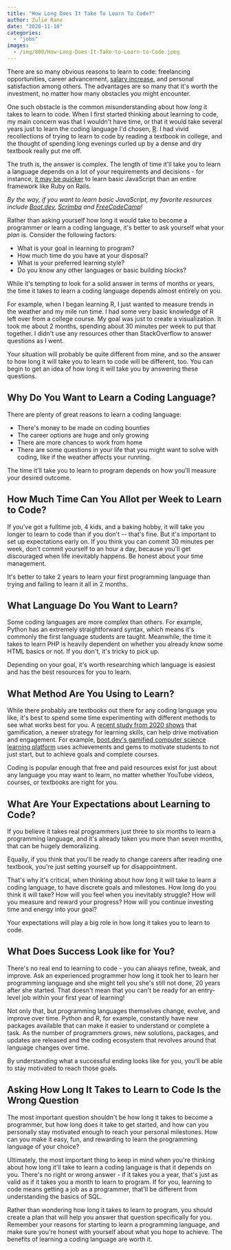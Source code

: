 ```yaml
---
title: "How Long Does It Take To Learn To Code?"
author: Zulie Rane
date: "2020-11-10"
categories: 
  - "jobs"
images:
  - /img/800/How-Long-Does-It-Take-to-Learn-to-Code.jpeg
---
```


There are so many obvious reasons to learn to code: freelancing opportunities, career advancement, [salary increase](/jobs/how-much-do-software-engineers-make/), and personal satisfaction among others. The advantages are so many that it's worth the investment, no matter how many obstacles you might encounter.

One such obstacle is the common misunderstanding about how _long_ it takes to learn to code. When I first started thinking about learning to code, my main concern was that I wouldn't have time, or that it would take several years just to learn the coding language I'd chosen, [R](https://en.wikipedia.org/wiki/R_(programming_language)). I had vivid recollections of trying to learn to code by reading a textbook in college, and the thought of spending long evenings curled up by a dense and dry textbook really put me off.

The truth is, the answer is complex. The length of time it'll take you to learn a language depends on a lot of your requirements and decisions - for instance, [it may be quicker](/misc/top-web-development-languages/) to learn basic JavaScript than an entire framework like Ruby on Rails.

*By the way, if you want to learn basic JavaScript, my favorite resources include [Boot.dev](https://boot.dev/courses/learn-javascript/), [Scrimba](https://scrimba.com/articles/how-long-does-it-take-to-learn-javascript) and [FreeCodeCamp](https://freecodecamp.com)!*

Rather than asking yourself how long it would take to become a programmer or learn a coding language, it's better to ask yourself what your _plan_ is. Consider the following factors:

- What is your goal in learning to program?
- How much time do you have at your disposal?
- What is your preferred learning style?
- Do you know any other languages or basic building blocks? 

While it's tempting to look for a solid answer in terms of months or years, the time it takes to learn a coding language depends almost entirely on you. 

For example, when I began learning R, I just wanted to measure trends in the weather and my mile run time. I had some very basic knowledge of R left over from a college course. My goal was just to create a visualization. It took me about 2 months, spending about 30 minutes per week to put that together. I didn't use any resources other than StackOverflow to answer questions as I went. 

Your situation will probably be quite different from mine, and so the answer to how long it will take you to learn to code will be different, too. You can begin to get an idea of how long it will take you by answering these questions.

## Why Do You Want to Learn a Coding Language?

There are plenty of great reasons to learn a coding language:

- There's money to be made on coding bounties
- The career options are huge and only growing
- There are more chances to work from home
- There are some questions in your life that you might want to solve with coding, like if the weather affects your running.

The time it'll take you to learn to program depends on how you'll measure your desired outcome.

## How Much Time Can You Allot per Week to Learn to Code?

If you've got a fulltime job, 4 kids, and a baking hobby, it will take you longer to learn to code than if you don't -- that's fine. But it's important to set up expectations early on. If you think you can commit 30 minutes per week, don't commit yourself to an hour a day, because you'll get discouraged when life inevitably happens. Be honest about your time management. 

It's better to take 2 years to learn your first programming language than trying and failing to learn it all in 2 months. 

## What Language Do You Want to Learn?

Some coding languages are more complex than others. For example, Python has an extremely straightforward syntax, which means it's commonly the first language students are taught. Meanwhile, the time it takes to learn PHP is heavily dependent on whether you already know some HTML basics or not. If you don't, it's tricky to pick up. 

Depending on your goal, it's worth researching which language is easiest and has the best resources for you to learn. 

## What Method Are You Using to Learn?

While there probably are textbooks out there for any coding language you like, it's best to spend some time experimenting with different methods to see what works best for you. A [recent study from 2020 shows](https://papers.ssrn.com/sol3/papers.cfm?abstract_id=3654313) that gamification, a newer strategy for learning skills, can help drive motivation and engagement. For example, [boot.dev's gamified computer science learning platform](/news/qvaults-achievements-system/) uses achievements and gems to motivate students to not just start, but to achieve goals and complete courses. 

Coding is popular enough that free and paid resources exist for just about any language you may want to learn, no matter whether YouTube videos, courses, or textbooks are right for you.

## What Are Your Expectations about Learning to Code?

If you believe it takes real programmers just three to six months to learn a programming language, and it's already taken you more than seven months, that can be hugely demoralizing. 

Equally, if you think that you'll be ready to change careers after reading one textbook, you're just setting yourself up for disappointment.

That's why it's critical, when thinking about how long it will take to learn a coding language, to have discrete goals and milestones. How long do you think it will take? How will you feel when you inevitably struggle? How will you measure and reward your progress? How will you continue investing time and energy into your goal? 

Your expectations will play a big role in how long it takes you to learn to code.

## What Does Success Look like for You?

There's no real end to learning to code - you can always refine, tweak, and improve. Ask an experienced programmer how long it took her to learn her programming language and she might tell you she's still not done, 20 years after she started. That doesn't mean that you can't be ready for an entry-level job within your first year of learning!

Not only that, but programming languages themselves change, evolve, and improve over time. Python and R, for example, constantly have new packages available that can make it easier to understand or complete a task. As the number of programmers grows, new solutions, packages, and updates are released and the coding ecosystem that revolves around that language changes over time. 

By understanding what a successful ending looks like for you, you'll be able to stay motivated to reach those goals.
 
## Asking How Long It Takes to Learn to Code Is the Wrong Question

The most important question shouldn't be how long it takes to become a programmer, but how long does it take to get started, and how can you personally stay motivated enough to reach your personal milestones. How can you make it easy, fun, and rewarding to learn the programming language of your choice? 

Ultimately, the most important thing to keep in mind when you're thinking about how long it'll take to learn a coding language is that it depends on you. There's no right or wrong answer - if it takes you a year, that's just as valid as if it takes you a month to learn to program. If for you, learning to code means getting a job as a programmer, that'll be different from understanding the basics of SQL. 

Rather than wondering how long it takes to learn to program, you should create a plan that will help you answer that question specifically for you. Remember your reasons for starting to learn a programming language, and make sure you're honest with yourself about what you hope to achieve. The benefits of learning a coding language are worth it.
